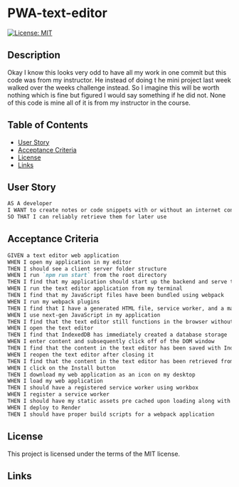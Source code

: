 # PWA-text-editor

[![License: MIT](https://img.shields.io/badge/License-MIT-yellow.svg)](https://opensource.org/licenses/MIT)

## Description

Okay I know this looks very odd to have all my work in one commit but this code was from my instructor. He instead of doing t he mini project last week walked over the weeks challenge instead. So I imagine this will be worth nothing which is fine but figured I would say something if he did not. None of this code is mine all of it is from my instructor in the course. 

## Table of Contents
* [User Story](#user-story)
* [Acceptance Criteria](#acceptance-criteria)
* [License](#license)
* [Links](#links)

   

## User Story


```md
AS A developer
I WANT to create notes or code snippets with or without an internet connection
SO THAT I can reliably retrieve them for later use
```


## Acceptance Criteria
 
```md
GIVEN a text editor web application
WHEN I open my application in my editor
THEN I should see a client server folder structure
WHEN I run `npm run start` from the root directory
THEN I find that my application should start up the backend and serve the client
WHEN I run the text editor application from my terminal
THEN I find that my JavaScript files have been bundled using webpack
WHEN I run my webpack plugins
THEN I find that I have a generated HTML file, service worker, and a manifest file
WHEN I use next-gen JavaScript in my application
THEN I find that the text editor still functions in the browser without errors
WHEN I open the text editor
THEN I find that IndexedDB has immediately created a database storage
WHEN I enter content and subsequently click off of the DOM window
THEN I find that the content in the text editor has been saved with IndexedDB
WHEN I reopen the text editor after closing it
THEN I find that the content in the text editor has been retrieved from our IndexedDB
WHEN I click on the Install button
THEN I download my web application as an icon on my desktop
WHEN I load my web application
THEN I should have a registered service worker using workbox
WHEN I register a service worker
THEN I should have my static assets pre cached upon loading along with subsequent pages and static assets
WHEN I deploy to Render
THEN I should have proper build scripts for a webpack application
```

## License
This project is licensed under the terms of the MIT license.

## Links
